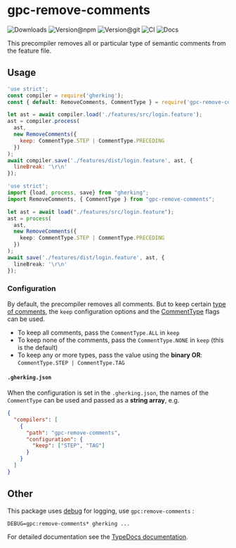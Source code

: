 # gpc-remove-comments

![Downloads](https://img.shields.io/npm/dw/gpc-remove-comments?style=flat-square) ![Version@npm](https://img.shields.io/npm/v/gpc-remove-comments?label=version%40npm&style=flat-square) ![Version@git](https://img.shields.io/github/package-json/v/gherking/gpc-remove-comments/master?label=version%40git&style=flat-square) ![CI](https://img.shields.io/github/workflow/status/gherking/gpc-remove-comments/CI/master?label=ci&style=flat-square) ![Docs](https://img.shields.io/github/workflow/status/gherking/gpc-remove-comments/Docs/master?label=docs&style=flat-square)

This precompiler removes all or particular type of semantic comments from the feature file.

## Usage

```javascript
'use strict';
const compiler = require('gherking');
const { default: RemoveComments, CommentType } = require('gpc-remove-comments');

let ast = await compiler.load('./features/src/login.feature');
ast = compiler.process(
  ast,
  new RemoveComments({
    keep: CommentType.STEP | CommentType.PRECEDING
  })
);
await compiler.save('./features/dist/login.feature', ast, {
  lineBreak: '\r\n'
});
```

```typescript
'use strict';
import {load, process, save} from "gherking";
import RemoveComments, { CommentType } from "gpc-remove-comments";

let ast = await load("./features/src/login.feature");
ast = process(
  ast,
  new RemoveComments({
    keep: CommentType.STEP | CommentType.PRECEDING
  })
);
await save('./features/dist/login.feature', ast, {
  lineBreak: '\r\n'
});
```

### Configuration

By default, the precompiler removes all comments. But to keep certain [type of comments](https://github.com/gherking/gherkin-ast#comments), the `keep` configuration options
and the [CommentType](src/types.ts) flags can be used.

- To keep all comments, pass the `CommentType.ALL` in `keep`
- To keep none of the comments, pass the `CommentType.NONE` in `keep` (this is the default)
- To keep any or more types, pass the value using the **binary OR**: `CommentType.STEP | CommentType.TAG`

#### `.gherking.json`

When the configuration is set in the `.gherking.json`, the names of the `CommentType` can be used and passed as a **string array**, e.g.

```json
{
  "compilers": [
    {
      "path": "gpc-remove-comments",
      "configuration": {
        "keep": ["STEP", "TAG"]
      }
    }
  ]
}
```

## Other

This package uses [debug](https://www.npmjs.com/package/debug) for logging, use `gpc:remove-comments` :

```shell
DEBUG=gpc:remove-comments* gherking ...
```

For detailed documentation see the [TypeDocs documentation](https://gherking.github.io/gpc-remove-comments/).